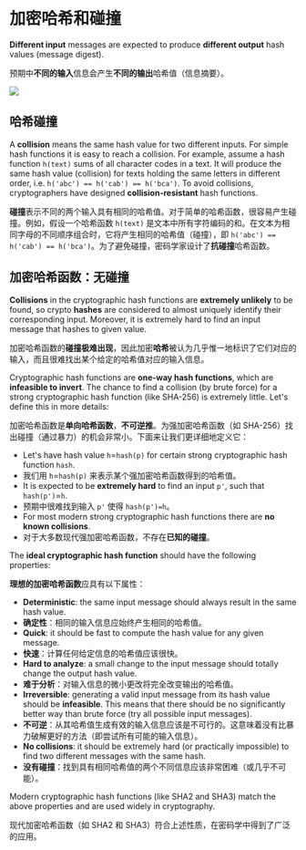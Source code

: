 # 加密哈希和碰撞

**Different input** messages are expected to produce **different output** hash values \(message digest\).

预期中**不同的输入**信息会产生**不同的输出**哈希值（信息摘要）。

![](../.gitbook/assets/crypto-hash-function-examples.jpg)

## 哈希碰撞

A **collision** means the same hash value for two different inputs. For simple hash functions it is easy to reach a collision. For example, assume a hash function `h(text)` sums of all character codes in a text. It will produce the same hash value \(collision\) for texts holding the same letters in different order, i.e. `h('abc') == h('cab') == h('bca')`. To avoid collisions, cryptographers have designed **collision-resistant** hash functions.

**碰撞**表示不同的两个输入具有相同的哈希值。对于简单的哈希函数，很容易产生碰撞。例如，假设一个哈希函数 `h(text)` 是文本中所有字符编码的和。在文本为相同字母的不同顺序组合时，它将产生相同的哈希值（碰撞），即 `h('abc') == h('cab') == h('bca')`。为了避免碰撞，密码学家设计了**抗碰撞**哈希函数。

## 加密哈希函数：无碰撞

**Collisions** in the cryptographic hash functions are **extremely unlikely** to be found, so crypto **hashes** are considered to almost uniquely identify their corresponding input. Moreover, it is extremely hard to find an input message that hashes to given value.

加密哈希函数的**碰撞极难出现**，因此加密**哈希**被认为几乎惟一地标识了它们对应的输入，而且很难找出某个给定的哈希值对应的输入信息。

Cryptographic hash functions are **one-way hash functions**, which are **infeasible to invert**. The chance to find a collision \(by brute force\) for a strong cryptographic hash function \(like SHA-256\) is extremely little. Let's define this in more details:

加密哈希函数是**单向哈希函数**，**不可逆推**。为强加密哈希函数（如 SHA-256）找出碰撞（通过暴力）的机会非常小。下面来让我们更详细地定义它：

* Let's have hash value `h`=`hash(p)` for certain strong cryptographic hash function `hash`.
* 我们用 `h`=`hash(p)` 来表示某个强加密哈希函数得到的哈希值。
* It is expected to be **extremely hard** to find an input `p'`, such that `hash(p')`=`h`.
* 预期中很难找到输入 `p'` 使得 `hash(p')=h`。
* For most modern strong cryptographic hash functions there are **no known collisions**.
* 对于大多数现代强加密哈希函数，不存在**已知的碰撞**。

The **ideal cryptographic hash function** should have the following properties:

**理想的加密哈希函数**应具有以下属性：

* **Deterministic**: the same input message should always result in the same hash value.
* **确定性**：相同的输入信息应始终产生相同的哈希值。
* **Quick**: it should be fast to compute the hash value for any given message.
* **快速**：计算任何给定信息的哈希值应该很快。
* **Hard to analyze**: a small change to the input message should totally change the output hash value.
* **难于分析**：对输入信息的微小更改将完全改变输出的哈希值。
* **Irreversible**: generating a valid input message from its hash value should be **infeasible**. This means that there should be no significantly better way than brute force \(try all possible input messages\).
* **不可逆**：从其哈希值生成有效的输入信息应该是不可行的。这意味着没有比暴力破解更好的方法（即尝试所有可能的输入信息）。
* **No collisions**: it should be extremely hard \(or practically impossible\) to find two different messages with the same hash.
* **没有碰撞**：找到具有相同哈希值的两个不同信息应该非常困难（或几乎不可能）。

Modern cryptographic hash functions \(like SHA2 and SHA3\) match the above properties and are used widely in cryptography.

现代加密哈希函数（如 SHA2 和 SHA3）符合上述性质，在密码学中得到了广泛的应用。
